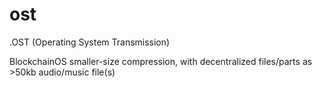# ost
.OST (Operating System Transmission)

BlockchainOS smaller-size compression, with decentralized files/parts as >50kb audio/music file(s)

